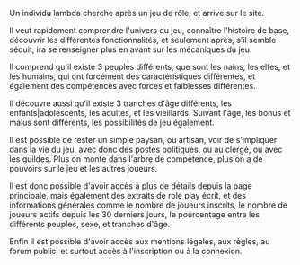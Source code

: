 Un individu lambda cherche après un jeu de rôle, et arrive sur le site.

Il veut rapidement comprendre l'univers du jeu, connaître l'histoire de base, découvrir les différentes fonctionnalités, et seulement après, s'il semble séduit, ira se renseigner plus en avant sur les mécaniques du jeu.

Il comprend qu'il existe 3 peuples différents, que sont les nains, les elfes, et les humains, qui ont forcément des caractéristiques différentes, et également des compétences avec forces et faiblesses différentes.

Il découvre aussi qu'il existe 3 tranches d'âge différents, les enfants|adolescents, les adultes, et les vieillards. Suivant l'âge, les bonus et malus sont différents, les possibilités de jeu également.

Il est possible de rester un simple paysan, ou artisan, voir de s'impliquer dans la vie du jeu, avec donc des postes politiques, ou au clergé, ou avec les guildes. Plus on monte dans l'arbre de compétence, plus on a de pouvoirs sur le jeu et les autres joueurs.

Il est donc possible d'avoir accès à plus de détails depuis la page principale, mais également des extraits de role play écrit, et des informations générales comme le nombre de joueurs inscrits, le nombre de joueurs actifs depuis les 30 derniers jours, le pourcentage entre les différents peuples, sexe, et tranches d'âge.

Enfin il est possible d'avoir accès aux mentions légales, aux règles, au forum public, et surtout accès à l'inscription ou à la connexion.

